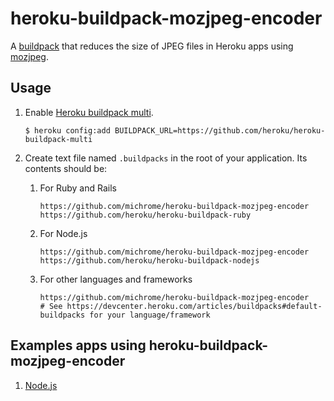 # heroku-buildpack-mozjpeg-encoder
A [buildpack](https://devcenter.heroku.com/articles/buildpacks) that reduces the size of JPEG files in Heroku apps using [mozjpeg](https://github.com/mozilla/mozjpeg).

## Usage

1. Enable [Heroku buildpack multi](https://github.com/heroku/heroku-buildpack-multi).

    ```
    $ heroku config:add BUILDPACK_URL=https://github.com/heroku/heroku-buildpack-multi
    ```

2. Create text file named `.buildpacks` in the root of your application. Its contents should be:
    1. For Ruby and Rails

        ````
        https://github.com/michrome/heroku-buildpack-mozjpeg-encoder
        https://github.com/heroku/heroku-buildpack-ruby
        ````

    2. For Node.js

        ````
        https://github.com/michrome/heroku-buildpack-mozjpeg-encoder
        https://github.com/heroku/heroku-buildpack-nodejs
        ````

    3. For other languages and frameworks

        ````
        https://github.com/michrome/heroku-buildpack-mozjpeg-encoder
        # See https://devcenter.heroku.com/articles/buildpacks#default-buildpacks for your language/framework
        ````

## Examples apps using heroku-buildpack-mozjpeg-encoder

1. [Node.js](https://github.com/michrome/heroku-buildpack-mozjpeg-encoder-example-node)
